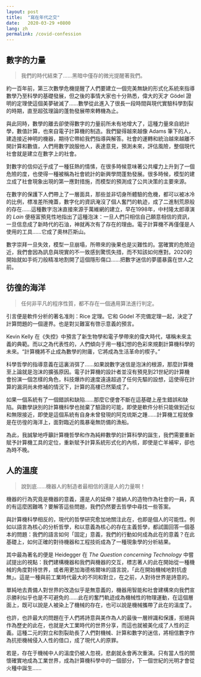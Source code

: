 ```yaml
---
layout: post
title:  "寫在年代之交"
date:   2020-03-29 +0800
lang: zh
permalink: /covid-confession
---
```


## 數字的力量

> 我們的時代結束了……黑暗中僅存的微光提醒著我們。

約一百年前，第三次數學危機提醒了人們要建立一個完美無缺的形式化系統來指導數學乃至科學的基礎發展，但之後的事情大家也十分熟悉，偉大的天才 Gödel 證明的定理使這個美夢破滅了……數學從此進入了很長一段時間與現代實驗科學割裂的時期，直至超弦理論的蓬勃發展帶來轉機為止。

與此同時，數學的離去卻使得數字的力量前所未有地增大了，這種力量來自統計學，數值計算，也來自電子計算機的制造。我們變得越來越像 Adams 筆下的人，建造接近神明的機器，期待它帶給我們指導與解答。社會的運轉和統治越來越離不開計算和數值，人們用數字說服他人，表達意見，預測未來，評估風險，整個現代社會就是建立在數字上的社會。

對數字的信仰近乎成了一種狂熱的情愫，在很多時候意味著公共權力上升到了一個危險的度，也使得一種被稱為社會統計的新興學問蓬勃發展。很多時候，模型的建立成了社會現象出現的第一應對措施，而模型的預測成了公共決策的主要來源。

在數字的保護下人們帶上了一層面具，那些並非切身所體驗的危機，都可以被冰冷的比例，標准差所掩蓋，數字化的資訊淹沒了個人奮鬥的軌迹，成了二進制荒原般的存在……這種數字泡沫直接來源于萬維網的建立，早在1998年，中村隆太郎導演的 *Lain* 便極富預見性地指出了這種泡沫：一旦人們只相信自己願意相信的資訊，一旦信息成了新時代的石油，神就再次有了存在的理由。電子計算機不再僅僅是人使用的工具……它成了奧林匹斯山。

數字崇拜一旦失效，模型一旦崩塌，所帶來的後果也是災難性的。當確實的危險迫近，我們會因為訊息與現實的不一致感到驚慌失措，而不知該如何應對。2020的開始就如手術刀般精准地割開了這個隱形傷口……把數字迷信的夢靥暴露在世人之前。

## 彷徨的海洋

> 任何非平凡的程序性質，都不存在一個通用算法進行判定。

引言便是軟件分析的著名准則：Rice 定理。它和 Gödel 不完備定理一起，決定了計算問題的一個邊界。也是對災難富有啓示意義的預言。

Kevin Kelly 在《失控》中預言了新生物學和電子學帶來的偉大時代，堪稱未來主義的典範。而以之為代表性的，人們傾向于用一種幻想的色彩來規劃計算機科學的未來。“計算機將不止成為數學的附庸，它將成為生活革命的楔子。”

科學哲學的指導意義在這裏消弭了……如果說數字迷信是泡沫的根源，那麼計算機至上論就是泡沫的擴張原因。電子計算機的設計者並沒有預見到21世紀的計算機會扮演一個怎樣的角色，科技爆炸的速度遠遠超過了任何先驅的設想，這使得在計算的漏洞尚未修補的情況下，計算的高樓已然築成了。

如果一個系統有了一個錯誤和缺陷……那麼它便會不斷在這基礎上産生錯誤和缺陷。與數學訣別的計算機科學也抛棄了驗證的可能，即使是軟件分析只能做到近似和無限接近，即使是這個系統有自身未曾發現的阿克琉斯之踵……計算機工程就像是在彷徨的海洋上，面對臨近的風暴毫無防備的漁船。

為此，我誠摯地呼籲計算機哲學和作為純粹數學的計算科學的誕生，我們需要重新賦予計算機工具的定位，重新賦予計算系統形式化的內核，即使是亡羊補牢，卻也為時不晚。

## 人的溫度

> 說到底……機器人的制造者最相信的還是人的力量啊！

機器的行為究竟是機器的意義，還是人的延伸？接納人的造物作為社會的一員，真的有這麼困難嗎？要解答這些問題，我們仍然要去哲學中尋找一些答案。

與計算機科學相反的，現代的哲學研究愈加地關注此在，也即是個人的可能性。例如以語言為核心的分析哲學，和以意義為核心的存在主義哲學，都試圖回答一個基本的問題：我們的語言如何「固定」意義，我們的行動如何成為此在的意義？在此基礎上，如何正確的對待機器和工程技術成為了一種現象學的分析結果。

其中最為著名的便是 Heidegger 在 *The Question concerning Technology* 中嘗試提出的視點：我們建構機器和我們與機器的交互，標志著人的此在開始從一種機械的角度對待世界，或者用更加海德格爾味的語言說，「此在開始機械地對抗虛無」。這是一種與前工業時代最大的不同和對立，在之前，人對待世界是詩意的。

單純地去責備人對世界的改造似乎是無意義的，機器用智能和社會建構來向我們宣示勝利似乎也是不可避免的……此在的奮鬥軌迹成為機械性的物理運動，在這個層面上，既可以說是人被染上了機械的存在，也可以說是機械攜帶了此在的溫度了。

也許，也許最大的問題在于人們將詩意與美作為人的最後一層辨識和保護，拒絕與作為歷史的此在，也就是大工業時代的世界分享，而這也就被美化成了人性的正義。這種二元的對立和割裂助長了人們對機械、計算和數字的迷信，將相信數字作為抗拒機械侵入人性的借口，成了現代人的原罪。

若是，存在于機械中人的溫度仍被人忽視，悲劇就永會再次重演。只有當人性的關懷確實地成為工業世界，成為計算機科學中的一個部分，下一個世紀的光明才會從火種中誕生……
